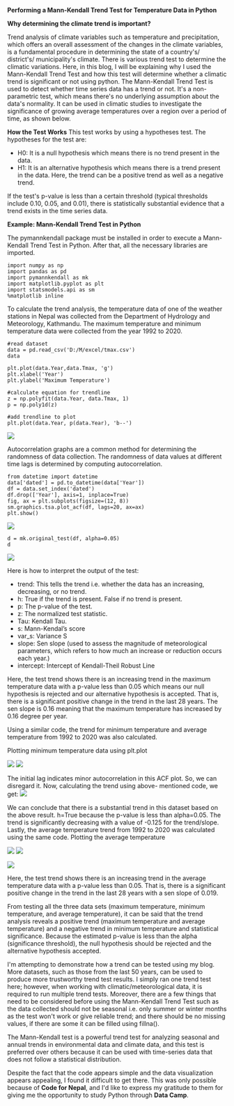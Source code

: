 **Performing a Mann-Kendall Trend Test for Temperature Data in Python**

**Why determining the climate trend is important?**

Trend analysis of climate variables such as temperature and precipitation, which offers an overall assessment of the changes in the climate variables, is a fundamental procedure in determining the state of a country's/ district's/ municipality's climate. There is various trend test to determine the climatic variations. Here, in this blog, I will be explaining why I used the Mann-Kendall Trend Test and how this test will determine whether a climatic trend is significant or not using python. The Mann-Kendall Trend Test is used to detect whether time series data has a trend or not. It's a non-parametric test, which means there's no underlying assumption about the data's normality. It can be used in climatic studies to investigate the significance of growing average temperatures over a region over a period of time, as shown below.

**How the Test Works**
This test works by using a hypotheses test. The hypotheses for the test are: 

* H0: It is a null hypothesis which means there is no trend present in the data.
* H1: It is an alternative hypothesis which means there is a trend present in the data. Here, the trend can be a positive trend as well as a negative trend. 

If the test's p-value is less than a certain threshold (typical thresholds include 0.10, 0.05, and 0.01), there is statistically substantial evidence that a trend exists in the time series data.

**Example: Mann-Kendall Trend Test in Python**

The pymannkendall package must be installed in order to execute a Mann-Kendall Trend Test in Python. After that, all the necessary libraries are imported. 

```
import numpy as np
import pandas as pd
import pymannkendall as mk
import matplotlib.pyplot as plt
import statsmodels.api as sm
%matplotlib inline
```
To calculate the trend analysis, the temperature data of one of the weather stations in Nepal was collected from the Department of Hydrology and Meteorology, Kathmandu. The maximum temperature and minimum temperature data were collected from the year 1992 to 2020.
```
#read dataset
data = pd.read_csv('D:/M/excel/tmax.csv')
data
```
```
plt.plot(data.Year,data.Tmax, 'g')
plt.xlabel('Year')
plt.ylabel('Maximum Temperature')

#calculate equation for trendline
z = np.polyfit(data.Year, data.Tmax, 1)
p = np.poly1d(z)

#add trendline to plot
plt.plot(data.Year, p(data.Year), 'b--')
```
![](tmax.png)

Autocorrelation graphs are a common method for determining the randomness of data collection. The randomness of data values at different time lags is determined by computing autocorrelation. 
```
from datetime import datetime
data['dated'] = pd.to_datetime(data['Year'])
df = data.set_index('dated')
df.drop(['Year'], axis=1, inplace=True)
fig, ax = plt.subplots(figsize=(12, 8))
sm.graphics.tsa.plot_acf(df, lags=20, ax=ax)
plt.show()
```
![](auto_tmax.png)

```
d = mk.original_test(df, alpha=0.05)
d
```
![](senslope_tmax.jpg)

Here is how to interpret the output of the test:
* trend: This tells the trend i.e. whether the data has an increasing, decreasing, or no trend.
* h: True if the trend is present. False if no trend is present.
* p: The p-value of the test.
* z: The normalized test statistic.
* Tau: Kendall Tau.
* s: Mann-Kendal’s score
* var_s: Variance S
* slope: Sen slope (used to assess the magnitude of meteorological parameters, which refers to how much an increase or reduction occurs each year.)
* intercept: Intercept of Kendall-Theil Robust Line


Here, the test trend shows there is an increasing trend in the maximum temperature data with a p-value less than 0.05 which means our null hypothesis is rejected and our alternative hypothesis is accepted. That is, there is a significant positive change in the trend in the last 28 years. The sen slope is 0.16 meaning that the maximum temperature has increased by 0.16 degree per year. 

Using a similar code, the trend for minimum temperature and average temperature from 1992 to 2020 was also calculated. 

Plotting minimum temperature data using plt.plot

![](tmin.png)
![](auto_tmin.png)

The initial lag indicates minor autocorrelation in this ACF plot. So, we can disregard it. Now, calculating the trend using above- mentioned code, we get:
![](senslope_tmin.jpg)

We can conclude that there is a substantial trend in this dataset based on the above result. h=True because the p-value is less than alpha=0.05. The trend is significantly decreasing with a value of -0.125 for the trend/slope. Lastly, the average temperature trend from 1992 to 2020 was calculated using the same code. Plotting the average temperature


![](tavg.png)
![](auto_tavg.png)

![](senslope_tavg.jpg)

Here, the test trend shows there is an increasing trend in the average temperature data with a p-value less than 0.05. That is, there is a significant positive change in the trend in the last 28 years with a sen slope of 0.019. 

From testing all the three data sets (maximum temperature, minimum temperature, and average temperature), it can be said that the trend analysis reveals a positive trend (maximum temperature and average temperature) and a negative trend in minimum temperature and statistical significance. Because the estimated p-value is less than the alpha (significance threshold), the null hypothesis should be rejected and the alternative hypothesis accepted. 

I'm attempting to demonstrate how a trend can be tested using my blog. More datasets, such as those from the last 50 years, can be used to produce more trustworthy trend test results. I simply ran one trend test here; however, when working with climatic/meteorological data, it is required to run multiple trend tests. Moreover, there are a few things that need to be considered before using the Mann-Kendall Trend Test such as the data collected should not be seasonal i.e. only summer or winter months as the test won't work or give reliable trend; and there should be no missing values, if there are some it can be filled using fillna().

The Mann-Kendall test is a powerful trend test for analyzing seasonal and annual trends in environmental data and climate data, and this test is preferred over others because it can be used with time-series data that does not follow a statistical distribution.

Despite the fact that the code appears simple and the data visualization appears appealing, I found it difficult to get there. This was only possible because of **Code for Nepal**, and I'd like to express my gratitude to them for giving me the opportunity to study Python through **Data Camp**.


